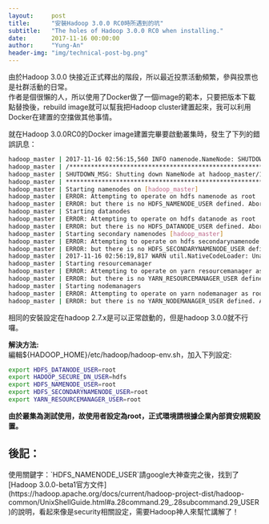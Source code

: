 ```yaml
---
layout:     post
title:      "安裝Hadoop 3.0.0 RC0時所遇到的坑"
subtitle:   "The holes of Hadoop 3.0.0 RC0 when installing."
date:       2017-11-16 00:00:00
author:     "Yung-An"
header-img: "img/technical-post-bg.png"
---
```


由於Hadoop 3.0.0 快接近正式釋出的階段，所以最近投票活動頻繁，參與投票也是社群活動的日常。    
作者是個很懶的人，所以使用了Docker做了一個image的範本，只要把版本下載點替換後，rebuild image就可以幫我把Hadoop cluster建置起來，我可以利用Docker在建置的空擋做其他事情。

就在Hadoop 3.0.0RC0的Docker image建置完畢要啟動叢集時，發生了下列的錯誤訊息：
```bash
hadoop_master | 2017-11-16 02:56:15,560 INFO namenode.NameNode: SHUTDOWN_MSG:
hadoop_master | /************************************************************
hadoop_master | SHUTDOWN_MSG: Shutting down NameNode at hadoop_master/172.19.0.100
hadoop_master | ************************************************************/
hadoop_master | Starting namenodes on [hadoop_master]
hadoop_master | ERROR: Attempting to operate on hdfs namenode as root
hadoop_master | ERROR: but there is no HDFS_NAMENODE_USER defined. Aborting operation.
hadoop_master | Starting datanodes
hadoop_master | ERROR: Attempting to operate on hdfs datanode as root
hadoop_master | ERROR: but there is no HDFS_DATANODE_USER defined. Aborting operation.
hadoop_master | Starting secondary namenodes [hadoop_master]
hadoop_master | ERROR: Attempting to operate on hdfs secondarynamenode as root
hadoop_master | ERROR: but there is no HDFS_SECONDARYNAMENODE_USER defined. Aborting operation.
hadoop_master | 2017-11-16 02:56:19,817 WARN util.NativeCodeLoader: Unable to load native-hadoop library for your platform... using builtin-java classes where applicable
hadoop_master | Starting resourcemanager
hadoop_master | ERROR: Attempting to operate on yarn resourcemanager as root
hadoop_master | ERROR: but there is no YARN_RESOURCEMANAGER_USER defined. Aborting operation.
hadoop_master | Starting nodemanagers
hadoop_master | ERROR: Attempting to operate on yarn nodemanager as root
hadoop_master | ERROR: but there is no YARN_NODEMANAGER_USER defined. Aborting operation.
```

相同的安裝設定在hadoop 2.7.x是可以正常啟動的，但是hadoop 3.0.0就不行囉。

**解決方法:**    
編輯${HADOOP_HOME}/etc/hadoop/hadoop-env.sh，加入下列設定:
```bash
export HDFS_DATANODE_USER=root
export HADOOP_SECURE_DN_USER=hdfs
export HDFS_NAMENODE_USER=root
export HDFS_SECONDARYNAMENODE_USER=root
export YARN_RESOURCEMANAGER_USER=root
```
**由於叢集為測試使用，故使用者設定為root，正式環境請根據企業內部資安規範設置。**

<h2>後記：</h2>    
使用關鍵字：`HDFS_NAMENODE_USER`請google大神查完之後，找到了[Hadoop 3.0.0-beta1官方文件](https://hadoop.apache.org/docs/current/hadoop-project-dist/hadoop-common/UnixShellGuide.html#a.28command.29_.28subcommand.29_USER)的說明，看起來像是security相關設定，需要Hadoop神人來幫忙講解了！
